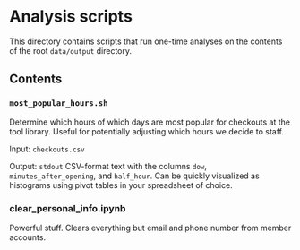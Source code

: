 # Analysis scripts

This directory contains scripts that run one-time analyses on the contents of the root `data/output` directory.

## Contents

### `most_popular_hours.sh`

Determine which hours of which days are most popular for checkouts at the tool library. Useful for potentially adjusting which hours we decide to staff.

Input: `checkouts.csv`

Output: `stdout` CSV-format text with the columns `dow`, `minutes_after_opening`, and `half_hour`. Can be quickly visualized as histograms using pivot tables in your spreadsheet of choice.

### clear_personal_info.ipynb

Powerful stuff. Clears everything but email and phone number from member accounts.